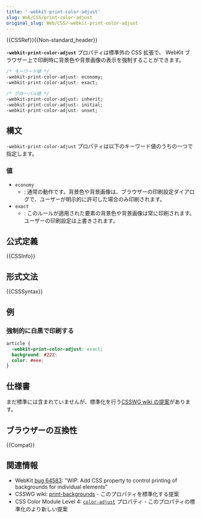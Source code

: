 ```yaml
---
title: '-webkit-print-color-adjust'
slug: Web/CSS/print-color-adjust
original_slug: Web/CSS/-webkit-print-color-adjust
---
```

{{CSSRef}}{{Non-standard_header}}

**`-webkit-print-color-adjust`** プロパティは標準外の CSS 拡張で、 WebKit ブラウザー上で印刷時に背景色や背景画像の表示を強制することができます。

```css
/* キーワード値 */
-webkit-print-color-adjust: economy;
-webkit-print-color-adjust: exact;

/* グローバル値 */
-webkit-print-color-adjust: inherit;
-webkit-print-color-adjust: initial;
-webkit-print-color-adjust: unset;
```

## 構文

`-webkit-print-color-adjust` プロパティは以下のキーワード値のうちの一つで指定します。

### 値

- `economy`
  - : 通常の動作です。背景色や背景画像は、ブラウザーの印刷設定ダイアログで、ユーザーが明示的に許可した場合のみ印刷されます。
- `exact`
  - : このルールが適用された要素の背景色や背景画像は常に印刷されます。ユーザーの印刷設定は上書きされます。

## 公式定義

{{CSSInfo}}

## 形式文法

{{CSSSyntax}}

## 例

### 強制的に白黒で印刷する

```css
article {
  -webkit-print-color-adjust: exact;
  background: #222;
  color: #eee;
}
```

## 仕様書

まだ標準には含まれていませんが、標準化を行う[CSSWG wiki の提案](https://wiki.csswg.org/ideas/print-backgrounds)があります。

## ブラウザーの互換性

{{Compat}}

## 関連情報

- WebKit [bug 64583](https://bugs.webkit.org/show_bug.cgi?id=64583): "WIP: Add CSS property to control printing of backgrounds for individual elements"
- CSSWG wiki: [print-backgrounds](https://wiki.csswg.org/ideas/print-backgrounds) - このプロパティを標準化する提案
- CSS Color Module Level 4: [`color-adjust`](https://drafts.csswg.org/css-color-4/#color-adjust) プロパティ - このプロパティの標準化のより新しい提案
